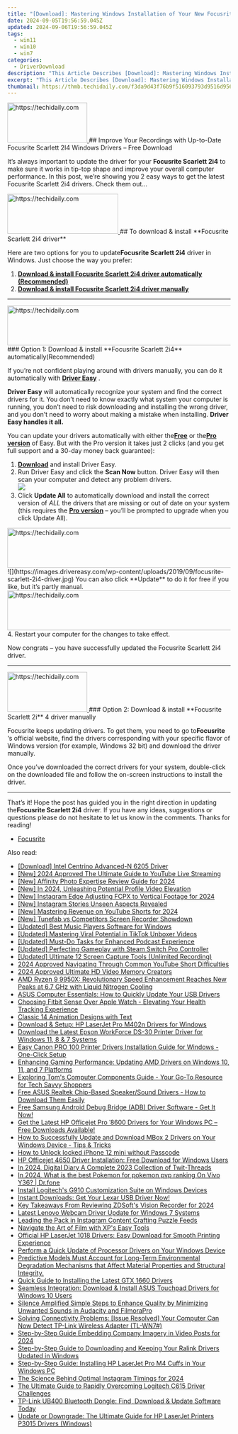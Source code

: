```yaml
---
title: "[Download]: Mastering Windows Installation of Your New Focusrite Scarlett 2I2 Audio Interface!"
date: 2024-09-05T19:56:59.045Z
updated: 2024-09-06T19:56:59.045Z
tags:
  - win11
  - win10
  - win7
categories:
  - DriverDownload
description: "This Article Describes [Download]: Mastering Windows Installation of Your New Focusrite Scarlett 2I2 Audio Interface!"
excerpt: "This Article Describes [Download]: Mastering Windows Installation of Your New Focusrite Scarlett 2I2 Audio Interface!"
thumbnail: https://thmb.techidaily.com/f3da9d43f76b9f516093793d9516d9565ec88b7802cbf1d4cc94115fe3f93e52.png
---
```


<!-- affiliate ads begin -->
<a href="https://aligracehair.sjv.io/c/5597632/2115929/19272" target="_top" id="2115929">
  <img src="//a.impactradius-go.com/display-ad/19272-2115929" border="0" alt="https://techidaily.com" width="180" height="90"/>
</a>
<img height="0" width="0" src="https://aligracehair.sjv.io/i/5597632/2115929/19272" style="position:absolute;visibility:hidden;" border="0" />
<!-- affiliate ads end -->
## Improve Your Recordings with Up-to-Date Focusrite Scarlett 2I4 Windows Drivers – Free Download

It’s always important to update the driver for your **Focusrite Scarlett 2i4** to make sure it works in tip-top shape and improve your overall computer performance. In this post, we’re showing you 2 easy ways to get the latest Focusrite Scarlett 2i4 drivers. Check them out…

<!-- affiliate ads begin -->
<a href="https://aligracehair.sjv.io/c/5597632/2135398/19272" target="_top" id="2135398">
  <img src="//a.impactradius-go.com/display-ad/19272-2135398" border="0" alt="https://techidaily.com" width="250" height="90"/>
</a>
<img height="0" width="0" src="https://aligracehair.sjv.io/i/5597632/2135398/19272" style="position:absolute;visibility:hidden;" border="0" />
<!-- affiliate ads end -->
## To download & install **Focusrite Scarlett 2i4 driver**

 Here are two options for you to update**Focusrite Scarlett 2i4** driver in Windows. Just choose the way you prefer:

1. **[Download & install Focusrite Scarlett 2i4 driver automatically (Recommended)](https://www.drivereasy.com/knowledge/how-to-update-focusrite-scarlett-2i4-drivers-in-windows/#O1)**
2. **[Download & install Focusrite Scarlett 2i4 driver manually](https://tools.techidaily.com/drivereasy/download/)**

---

<!-- affiliate ads begin -->
<a href="https://appsumo.8odi.net/c/5597632/2118306/7443" target="_top" id="2118306">
  <img src="//a.impactradius-go.com/display-ad/7443-2118306" border="0" alt="https://techidaily.com" width="728" height="90"/>
</a>
<img height="0" width="0" src="https://appsumo.8odi.net/i/5597632/2118306/7443" style="position:absolute;visibility:hidden;" border="0" />
<!-- affiliate ads end -->
### Option 1: Download & install **Focusrite Scarlett 2i4**  automatically(Recommended)

 If you’re not confident playing around with drivers manually, you can do it automatically with **[Driver Easy](https://tools.techidaily.com/drivereasy/download/)**  .

**Driver Easy** will automatically recognize your system and find the correct drivers for it. You don’t need to know exactly what system your computer is running, you don’t need to risk downloading and installing the wrong driver, and you don’t need to worry about making a mistake when installing. **Driver Easy handles it all.**

 You can update your drivers automatically with either the[**Free**](https://tools.techidaily.com/drivereasy/download/) or the[**Pro version**](https://tools.techidaily.com/drivereasy/download/) of Easy. But with the Pro version it takes just 2 clicks (and you get full support and a 30-day money back guarantee):

1. **[Download](https://tools.techidaily.com/drivereasy/download/)**  and install Driver Easy.
2. Run Driver Easy and click the **Scan Now** button. Driver Easy will then scan your computer and detect any problem drivers.  
![](https://images.drivereasy.com/wp-content/uploads/2019/09/scannow.jpg)
3. Click **Update All** to automatically download and install the correct version of _ALL_ the drivers that are missing or out of date on your system (this requires the **[Pro version](https://tools.techidaily.com/drivereasy/download/)**  – you’ll be prompted to upgrade when you click Update All).  
<!-- affiliate ads begin -->
<a href="https://appsumo.8odi.net/c/5597632/2137380/7443" target="_top" id="2137380">
  <img src="//a.impactradius-go.com/display-ad/7443-2137380" border="0" alt="https://techidaily.com" width="728" height="90"/>
</a>
<img height="0" width="0" src="https://appsumo.8odi.net/i/5597632/2137380/7443" style="position:absolute;visibility:hidden;" border="0" />
<!-- affiliate ads end -->
![](https://images.drivereasy.com/wp-content/uploads/2019/09/focusrite-scarlett-2i4-driver.jpg)  
 You can also click **Update** to do it for free if you like, but it’s partly manual.
<!-- affiliate ads begin -->
<a href="https://aidotcom.pxf.io/c/5597632/2134502/19576" target="_top" id="2134502">
  <img src="//a.impactradius-go.com/display-ad/19576-2134502" border="0" alt="https://techidaily.com" width="672" height="90"/>
</a>
<img height="0" width="0" src="https://aidotcom.pxf.io/i/5597632/2134502/19576" style="position:absolute;visibility:hidden;" border="0" />
<!-- affiliate ads end -->
4. Restart your computer for the changes to take effect.

 Now congrats – you have successfully updated the Focusrite Scarlett 2i4 driver.

---

<!-- affiliate ads begin -->
<a href="https://aligracehair.sjv.io/c/5597632/2135411/19272" target="_top" id="2135411">
  <img src="//a.impactradius-go.com/display-ad/19272-2135411" border="0" alt="https://techidaily.com" width="180" height="90"/>
</a>
<img height="0" width="0" src="https://aligracehair.sjv.io/i/5597632/2135411/19272" style="position:absolute;visibility:hidden;" border="0" />
<!-- affiliate ads end -->
### Option 2: Download & install **Focusrite Scarlett 2i** 4 driver manually

 Focusrite keeps updating drivers. To get them, you need to go to**Focusrite** ‘s official website, find the drivers corresponding with your specific flavor of Windows version (for example, Windows 32 bit) and download the driver manually.

 Once you’ve downloaded the correct drivers for your system, double-click on the downloaded file and follow the on-screen instructions to install the driver.

---

 That’s it! Hope the post has guided you in the right direction in updating the**Focusrite Scarlett 2i4** driver. If you have any ideas, suggestions or questions please do not hesitate to let us know in the comments. Thanks for reading!

* [Focusrite](https://tools.techidaily.com/drivereasy/download/)

<ins class="adsbygoogle"
     style="display:block"
     data-ad-format="autorelaxed"
     data-ad-client="ca-pub-7571918770474297"
     data-ad-slot="1223367746"></ins>



<ins class="adsbygoogle"
     style="display:block"
     data-ad-client="ca-pub-7571918770474297"
     data-ad-slot="8358498916"
     data-ad-format="auto"
     data-full-width-responsive="true"></ins>

<span class="atpl-alsoreadstyle">Also read:</span>
<div><ul>
<li><a href="https://hardware-updates.techidaily.com/download-intel-centrino-advanced-n-6205-driver/"><u>[Download] Intel Centrino Advanced-N 6205 Driver</u></a></li>
<li><a href="https://youtube-sure.techidaily.com/024-approved-the-ultimate-guide-to-youtube-live-streaming/"><u>[New] 2024 Approved The Ultimate Guide to YouTube Live Streaming</u></a></li>
<li><a href="https://fox-blue.techidaily.com/new-affinity-photo-expertise-review-guide-for-2024/"><u>[New] Affinity Photo Expertise Review Guide for 2024</u></a></li>
<li><a href="https://facebook-video-files.techidaily.com/new-in-2024-unleashing-potential-profile-video-elevation/"><u>[New] In 2024, Unleashing Potential Profile Video Elevation</u></a></li>
<li><a href="https://instagram-clips.techidaily.com/new-instagram-edge-adjusting-fcpx-to-vertical-footage-for-2024/"><u>[New] Instagram Edge Adjusting FCPX to Vertical Footage for 2024</u></a></li>
<li><a href="https://instagram-video-recordings.techidaily.com/new-instagram-stories-unseen-aspects-revealed/"><u>[New] Instagram Stories Unseen Aspects Revealed</u></a></li>
<li><a href="https://youtube-webster.techidaily.com/astering-revenue-on-youtube-shorts-for-2024/"><u>[New] Mastering Revenue on YouTube Shorts for 2024</u></a></li>
<li><a href="https://desktop-recording.techidaily.com/new-tunefab-vs-competitors-screen-recorder-showdown/"><u>[New] Tunefab vs Competitors Screen Recorder Showdown</u></a></li>
<li><a href="https://extra-information.techidaily.com/updated-best-music-players-software-for-windows/"><u>[Updated] Best Music Players Software for Windows</u></a></li>
<li><a href="https://fox-hovers.techidaily.com/updated-mastering-viral-potential-in-tiktok-unboxer-videos/"><u>[Updated] Mastering Viral Potential in TikTok Unboxer Videos</u></a></li>
<li><a href="https://extra-approaches.techidaily.com/updated-must-do-tasks-for-enhanced-podcast-experience/"><u>[Updated] Must-Do Tasks for Enhanced Podcast Experience</u></a></li>
<li><a href="https://screen-sharing-recording.techidaily.com/updated-perfecting-gameplay-with-steam-switch-pro-controller/"><u>[Updated] Perfecting Gameplay with Steam Switch Pro Controller</u></a></li>
<li><a href="https://digital-screen-recording.techidaily.com/updated-ultimate-12-screen-capture-tools-unlimited-recording/"><u>[Updated] Ultimate 12 Screen Capture Tools (Unlimited Recording)</u></a></li>
<li><a href="https://youtube-stream.techidaily.com/2024-approved-navigating-through-common-youtube-short-difficulties/"><u>2024 Approved Navigating Through Common YouTube Short Difficulties</u></a></li>
<li><a href="https://video-capture.techidaily.com/2024-approved-ultimate-hd-video-memory-creators/"><u>2024 Approved Ultimate HD Video Memory Creators</u></a></li>
<li><a href="https://hardware-updates.techidaily.com/amd-ryzen-9-9950x-revolutionary-speed-enhancement-reaches-new-peaks-at-67-ghz-with-liquid-nitrogen-cooling/"><u>AMD Ryzen 9 9950X: Revolutionary Speed Enhancement Reaches New Peaks at 6.7 GHz with Liquid Nitrogen Cooling</u></a></li>
<li><a href="https://hardware-updates.techidaily.com/asus-computer-essentials-how-to-quickly-update-your-usb-drivers/"><u>ASUS Computer Essentials: How to Quickly Update Your USB Drivers</u></a></li>
<li><a href="https://buynow-tips.techidaily.com/choosing-fitbit-sense-over-apple-watch-elevating-your-health-tracking-experience/"><u>Choosing Fitbit Sense Over Apple Watch - Elevating Your Health Tracking Experience</u></a></li>
<li><a href="https://extra-resources.techidaily.com/classic-14-animation-designs-with-text/"><u>Classic 14 Animation Designs with Text</u></a></li>
<li><a href="https://hardware-updates.techidaily.com/download-and-setup-hp-laserjet-pro-m402n-drivers-for-windows/"><u>Download & Setup: HP LaserJet Pro M402n Drivers for Windows</u></a></li>
<li><a href="https://hardware-updates.techidaily.com/download-the-latest-epson-workforce-ds-30-printer-driver-for-windows-11-8-and-7-systems/"><u>Download the Latest Epson WorkForce DS-30 Printer Driver for Windows 11, 8 & 7 Systems</u></a></li>
<li><a href="https://hardware-updates.techidaily.com/easy-canon-pro-100-printer-drivers-installation-guide-for-windows-one-click-setup/"><u>Easy Canon PRO 100 Printer Drivers Installation Guide for Windows - One-Click Setup</u></a></li>
<li><a href="https://hardware-updates.techidaily.com/enhancing-gaming-performance-updating-amd-drivers-on-windows-10-11-and-7-platforms/"><u>Enhancing Gaming Performance: Updating AMD Drivers on Windows 10, 11, and 7 Platforms</u></a></li>
<li><a href="https://hardware-updates.techidaily.com/exploring-toms-computer-components-guide-your-go-to-resource-for-tech-savvy-shoppers/"><u>Exploring Tom's Computer Components Guide - Your Go-To Resource for Tech Savvy Shoppers</u></a></li>
<li><a href="https://hardware-updates.techidaily.com/free-asus-realtek-chip-based-speakersound-drivers-how-to-download-them-easily/"><u>Free ASUS Realtek Chip-Based Speaker/Sound Drivers - How to Download Them Easily</u></a></li>
<li><a href="https://hardware-updates.techidaily.com/free-samsung-android-debug-bridge-adb-driver-software-get-it-now/"><u>Free Samsung Android Debug Bridge (ADB) Driver Software - Get It Now!</u></a></li>
<li><a href="https://hardware-updates.techidaily.com/1722969952033-get-the-latest-hp-officejet-pro-8600-drivers-for-your-windows-pc-free-downloads-available/"><u>Get the Latest HP Officejet Pro ˈ8600 Drivers for Your Windows PC – Free Downloads Available!</u></a></li>
<li><a href="https://hardware-updates.techidaily.com/how-to-successfully-update-and-download-mbox-2-drivers-on-your-windows-device-tips-and-tricks/"><u>How to Successfully Update and Download MBox 2 Drivers on Your Windows Device - Tips & Tricks</u></a></li>
<li><a href="https://review-topics.techidaily.com/how-to-unlock-locked-iphone-12-mini-without-passcode-by-drfone-ios-unlock-ios-unlock/"><u>How to Unlock locked iPhone 12 mini without Passcode</u></a></li>
<li><a href="https://hardware-updates.techidaily.com/hp-officejet-4650-driver-installation-free-download-for-windows-users/"><u>HP Officejet 4650 Driver Installation: Free Download for Windows Users</u></a></li>
<li><a href="https://twitter-videos.techidaily.com/in-2024-digital-diary-a-complete-2023-collection-of-twit-threads/"><u>In 2024, Digital Diary A Complete 2023 Collection of Twit-Threads</u></a></li>
<li><a href="https://change-location.techidaily.com/in-2024-what-is-the-best-pokemon-for-pokemon-pvp-ranking-on-vivo-y36-drfone-by-drfone-virtual-android/"><u>In 2024, What is the best Pokemon for pokemon pvp ranking On Vivo Y36? | Dr.fone</u></a></li>
<li><a href="https://win-dash.techidaily.com/install-logitechs-g910-customization-suite-on-windows-devices/"><u>Install Logitech's G910 Customization Suite on Windows Devices</u></a></li>
<li><a href="https://hardware-updates.techidaily.com/1722963640124-instant-downloads-get-your-lexar-usb-driver-now/"><u>Instant Downloads: Get Your Lexar USB Driver Now!</u></a></li>
<li><a href="https://screen-recording.techidaily.com/key-takeaways-from-reviewing-zdsofts-vision-recorder-for-2024/"><u>Key Takeaways From Reviewing ZDSoft's Vision Recorder for 2024</u></a></li>
<li><a href="https://hardware-updates.techidaily.com/latest-lenovo-webcam-driver-update-for-windows-7-systems/"><u>Latest Lenovo Webcam Driver Update for Windows 7 Systems</u></a></li>
<li><a href="https://instagram-video-recordings.techidaily.com/leading-the-pack-in-instagram-content-crafting-puzzle-feeds/"><u>Leading the Pack in Instagram Content Crafting Puzzle Feeds</u></a></li>
<li><a href="https://article-files.techidaily.com/navigate-the-art-of-film-with-xps-easy-tools/"><u>Navigate the Art of Film with XP's Easy Tools</u></a></li>
<li><a href="https://hardware-updates.techidaily.com/official-hp-laserjet-1018-drivers-easy-download-for-smooth-printing-experience/"><u>Official HP LaserJet 1018 Drivers: Easy Download for Smooth Printing Experience</u></a></li>
<li><a href="https://hardware-updates.techidaily.com/perform-a-quick-update-of-processor-drivers-on-your-windows-device/"><u>Perform a Quick Update of Processor Drivers on Your Windows Device</u></a></li>
<li><a href="https://hardware-updates.techidaily.com/predictive-models-must-account-for-long-term-environmental-degradation-mechanisms-that-affect-material-properties-and-structural-integrity/"><u>Predictive Models Must Account for Long-Term Environmental Degradation Mechanisms that Affect Material Properties and Structural Integrity.</u></a></li>
<li><a href="https://hardware-updates.techidaily.com/quick-guide-to-installing-the-latest-gtx-1660-drivers/"><u>Quick Guide to Installing the Latest GTX 1660 Drivers</u></a></li>
<li><a href="https://hardware-updates.techidaily.com/seamless-integration-download-and-install-asus-touchpad-drivers-for-windows-10-users/"><u>Seamless Integration: Download & Install ASUS Touchpad Drivers for Windows 10 Users</u></a></li>
<li><a href="https://sound-tweaking.techidaily.com/silence-amplified-simple-steps-to-enhance-quality-by-minimizing-unwanted-sounds-in-audacity-and-filmorapro/"><u>Silence Amplified Simple Steps to Enhance Quality by Minimizing Unwanted Sounds in Audacity and FilmoraPro</u></a></li>
<li><a href="https://hardware-updates.techidaily.com/solving-connectivity-problems-issue-resolved-your-computer-can-now-detect-tp-link-wireless-adapter-tl-wn7/"><u>Solving Connectivity Problems: [Issue Resolved] Your Computer Can Now Detect TP-Link Wireless Adapter (TL-WN7#)</u></a></li>
<li><a href="https://facebook-video-footage.techidaily.com/step-by-step-guide-embedding-company-imagery-in-video-posts-for-2024/"><u>Step-by-Step Guide Embedding Company Imagery in Video Posts for 2024</u></a></li>
<li><a href="https://hardware-updates.techidaily.com/step-by-step-guide-to-downloading-and-keeping-your-ralink-drivers-updated-in-windows/"><u>Step-by-Step Guide to Downloading and Keeping Your Ralink Drivers Updated in Windows</u></a></li>
<li><a href="https://hardware-updates.techidaily.com/step-by-step-guide-installing-hp-laserjet-pro-m4-cuffs-in-your-windows-pc/"><u>Step-by-Step Guide: Installing HP LaserJet Pro M4 Cuffs in Your Windows PC</u></a></li>
<li><a href="https://instagram-videos.techidaily.com/the-science-behind-optimal-instagram-timings-for-2024/"><u>The Science Behind Optimal Instagram Timings for 2024</u></a></li>
<li><a href="https://hardware-updates.techidaily.com/the-ultimate-guide-to-rapidly-overcoming-logitech-c615-driver-challenges/"><u>The Ultimate Guide to Rapidly Overcoming Logitech C615 Driver Challenges</u></a></li>
<li><a href="https://hardware-updates.techidaily.com/1722977070766-tp-link-ub400-bluetooth-dongle-find-download-and-update-software-today/"><u>TP-Link UB400 Bluetooth Dongle: Find, Download & Update Software Today</u></a></li>
<li><a href="https://hardware-updates.techidaily.com/update-or-downgrade-the-ultimate-guide-for-hp-laserjet-printers-p3015-drivers-windows/"><u>Update or Downgrade: The Ultimate Guide for HP LaserJet Printers P3015 Drivers (Windows)</u></a></li>
</ul></div>
